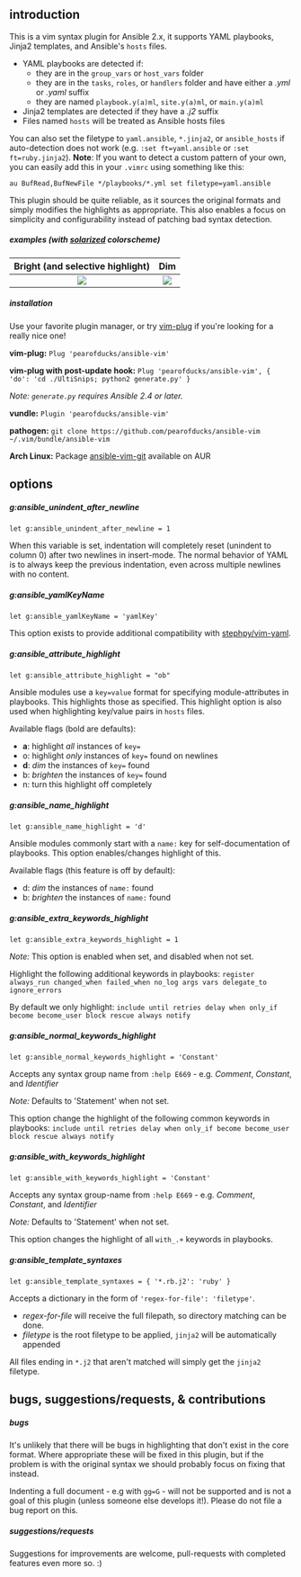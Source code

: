 ## introduction

This is a vim syntax plugin for Ansible 2.x, it supports YAML playbooks, Jinja2 templates, and Ansible's `hosts` files.

- YAML playbooks are detected if:
  - they are in the `group_vars` or `host_vars` folder
  - they are in the `tasks`, `roles`, or `handlers` folder and have either a *.yml* or *.yaml* suffix
  - they are named `playbook.y(a)ml`, `site.y(a)ml`, or `main.y(a)ml`
- Jinja2 templates are detected if they have a *.j2* suffix
- Files named `hosts` will be treated as Ansible hosts files

You can also set the filetype to `yaml.ansible`, `*.jinja2`, or `ansible_hosts` if auto-detection does not work (e.g. `:set ft=yaml.ansible` or `:set ft=ruby.jinja2`). **Note**: If you want to detect a custom pattern of your own, you can easily add this in your `.vimrc` using something like this:

```vim
au BufRead,BufNewFile */playbooks/*.yml set filetype=yaml.ansible
```

This plugin should be quite reliable, as it sources the original formats and simply modifies the highlights as appropriate. This also enables a focus on simplicity and configurability instead of patching bad syntax detection.

##### examples (with [solarized](https://github.com/altercation/vim-colors-solarized) colorscheme)

Bright (and selective highlight)     |  Dim
:-----------------------------------:|:-------------------------:
![](http://i.imgur.com/whBOZZK.png)  |  ![](http://i.imgur.com/XS0T00e.png)

##### installation

Use your favorite plugin manager, or try [vim-plug](https://github.com/junegunn/vim-plug) if you're looking for a really nice one!

**vim-plug:** `Plug 'pearofducks/ansible-vim'`

**vim-plug with post-update hook:** `Plug 'pearofducks/ansible-vim', { 'do':
'cd ./UltiSnips; python2 generate.py' }`

*Note: `generate.py` requires Ansible 2.4 or later.*

**vundle:** `Plugin 'pearofducks/ansible-vim'`

**pathogen:** `git clone https://github.com/pearofducks/ansible-vim ~/.vim/bundle/ansible-vim`

**Arch Linux:** Package [ansible-vim-git](https://aur.archlinux.org/packages/ansible-vim-git/) available on AUR

## options

##### g:ansible_unindent_after_newline

`let g:ansible_unindent_after_newline = 1`

When this variable is set, indentation will completely reset (unindent to column 0) after two newlines in insert-mode. The normal behavior of YAML is to always keep the previous indentation, even across multiple newlines with no content.

##### g:ansible_yamlKeyName

`let g:ansible_yamlKeyName = 'yamlKey'`

This option exists to provide additional compatibility with [stephpy/vim-yaml](https://github.com/stephpy/vim-yaml).

##### g:ansible_attribute_highlight
`let g:ansible_attribute_highlight = "ob"`

Ansible modules use a `key=value` format for specifying module-attributes in playbooks. This highlights those as specified. This highlight option is also used when highlighting key/value pairs in `hosts` files.

Available flags (bold are defaults):

- **a**: highlight *all* instances of `key=`
- o: highlight *only* instances of `key=` found on newlines
- **d**: *dim* the instances of `key=` found
- b: *brighten* the instances of `key=` found
- n: turn this highlight off completely

##### g:ansible_name_highlight
`let g:ansible_name_highlight = 'd'`

Ansible modules commonly start with a `name:` key for self-documentation of playbooks. This option enables/changes highlight of this.

Available flags (this feature is off by default):

- d: *dim* the instances of `name:` found
- b: *brighten* the instances of `name:` found

##### g:ansible_extra_keywords_highlight
`let g:ansible_extra_keywords_highlight = 1`

*Note:* This option is enabled when set, and disabled when not set.

Highlight the following additional keywords in playbooks: `register always_run changed_when failed_when no_log args vars delegate_to ignore_errors`

By default we only highlight: `include until retries delay when only_if become become_user block rescue always notify`

##### g:ansible_normal_keywords_highlight
`let g:ansible_normal_keywords_highlight = 'Constant'`

Accepts any syntax group name from `:help E669` - e.g. _Comment_, _Constant_, and _Identifier_

*Note:* Defaults to 'Statement' when not set.

This option change the highlight of the following common keywords in playbooks: `include until retries delay when only_if become become_user block rescue always notify`

##### g:ansible_with_keywords_highlight
`let g:ansible_with_keywords_highlight = 'Constant'`

Accepts any syntax group-name from `:help E669` - e.g. _Comment_, _Constant_, and _Identifier_

*Note:* Defaults to 'Statement' when not set.

This option changes the highlight of all `with_.+` keywords in playbooks.

##### g:ansible_template_syntaxes
`let g:ansible_template_syntaxes = { '*.rb.j2': 'ruby' }`

Accepts a dictionary in the form of `'regex-for-file': 'filetype'`.
- _regex-for-file_ will receive the full filepath, so directory matching can be done.
- _filetype_ is the root filetype to be applied, `jinja2` will be automatically appended

All files ending in `*.j2` that aren't matched will simply get the `jinja2` filetype.

## bugs, suggestions/requests, & contributions

##### bugs

It's unlikely that there will be bugs in highlighting that don't exist in the core format. Where appropriate these will be fixed in this plugin, but if the problem is with the original syntax we should probably focus on fixing that instead.

Indenting a full document - e.g with `gg=G` - will not be supported and is not a goal of this plugin (unless someone else develops it!). Please do not file a bug report on this.

##### suggestions/requests

Suggestions for improvements are welcome, pull-requests with completed features even more so. :)
